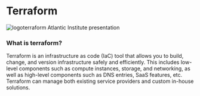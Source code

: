 # Terraform
![logoterraform](https://4matt.com.br/wp-content/uploads/2020/09/TerraForm-Logo-2.png)
Atlantic Institute presentation

### What is terraform?

Terraform is an infrastructure as code (IaC) tool that allows you to build, change, and version infrastructure safely and efficiently. This includes low-level components such as compute instances, storage, and networking, as well as high-level components such as DNS entries, SaaS features, etc. Terraform can manage both existing service providers and custom in-house solutions.
